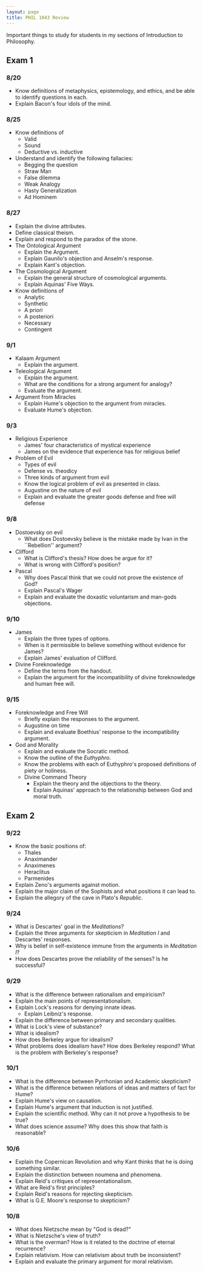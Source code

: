 ```yaml
---
layout: page
title: PHIL 1043 Review
---
```




Important things to study for students in my sections of Introduction to Philosophy.

## Exam 1 ##

### 8/20 ###

* Know definitions of metaphysics, epistemology, and ethics, and be able to identify questions in each.
* Explain Bacon's four idols of the mind.

### 8/25 ###

* Know definitions of
    * Valid
    * Sound
    * Deductive vs. inductive
* Understand and identify the following fallacies:
    * Begging the question
    * Straw Man
    * False dilemma
    * Weak Analogy
    * Hasty Generalization
    * Ad Hominem

### 8/27 ###

* Explain the divine attributes.
* Define classical theism.
* Explain and respond to the paradox of the stone.
* The Ontological Argument
    * Explain the Argument.
    * Explain Gaunilo's objection and Anselm's response.
    * Explain Kant's objection.
* The Cosmological Argument
    * Explain the general structure of cosmological arguments.
    * Explain Aquinas' Five Ways.
* Know definitions of
    * Analytic
    * Synthetic
    * A priori
    * A posteriori
    * Necessary
    * Contingent

### 9/1 ###

* Kalaam Argument
    * Explain the argument.
* Teleological Argument
    * Explain the argument.
    * What are the conditions for a strong argument for analogy?
    * Evaluate the argument.
* Argument from Miracles
    * Explain Hume's objection to the argument from miracles.
    * Evaluate Hume's objection.

### 9/3 ###

* Religious Experience
    * James' four characteristics of mystical experience
    * James on the evidence that experience has for religious belief 
* Problem of Evil
    * Types of evil
    * Defense vs. theodicy
    * Three kinds of argument from evil
    * Know the logical problem of evil as presented in class.
    * Augustine on the nature of evil
    * Explain and evaluate the greater goods defense and free will defense

### 9/8 ###

* Dostoevsky on evil
    * What does Dostoevsky believe is the mistake made by Ivan in the ``Rebellion'' argument?
* Clifford
    * What is Clifford's thesis? How does he argue for it?
    * What is wrong with Clifford's position?
* Pascal
    * Why does Pascal think that we could not prove the existence of God?
    * Explain Pascal's Wager
    * Explain and evaluate the doxastic voluntarism and man-gods objections.

### 9/10 ###

* James
    * Explain the three types of options.
    * When is it permissible to believe something without evidence for James?
    * Explain James' evaluation of Clifford.
* Divine Foreknowledge
    * Define the terms from the handout.
    * Explain the argument for the incompatibility of divine foreknowledge and human free will.

### 9/15 ###

* Foreknowledge and Free Will
    * Briefly explain the responses to the argument.
    * Augustine on time
    * Explain and evaluate Boethius' response to the incompatibility argument.
* God and Morality
    * Explain and evaluate the Socratic method.
    * Know the outline of the *Euthyphro*.
    * Know the problems with each of Euthyphro's proposed definitions of piety or holiness.
    * Divine Command Theory
        * Explain the theory and the objections to the theory.
        * Explain Aquinas' approach to the relationship between God and moral truth.

## Exam 2 ##

### 9/22 ###

* Know the basic positions of:
    * Thales
    * Anaximander
    * Anaximenes
    * Heraclitus
    * Parmenides
* Explain Zeno's arguments against motion.
* Explain the major claim of the Sophists and what positions it can lead to.
* Explain the allegory of the cave in Plato's *Republic*.

### 9/24 ###

* What is Descartes' goal in the *Meditations*?
* Explain the three arguments for skepticism in *Meditation I* and Descartes' responses.
* Why is belief in self-existence immune from the arguments in *Meditation I*?
* How does Descartes prove the reliability of the senses? Is he successful?

### 9/29 ###

* What is the difference between rationalism and empiricism?
* Explain the main points of representationalism.
* Explain Lock's reasons for denying innate ideas.
    * Explain Leibniz's response.
* Explain the difference between primary and secondary qualities.
* What is Lock's view of substance?
* What is idealism?
* How does Berkeley argue for idealism?
* What problems does idealism have? How does Berkeley respond? What is the problem with Berkeley's response?

### 10/1 ###

* What is the difference between Pyrrhonian and Academic skepticism?
* What is the difference between relations of ideas and matters of fact for Hume?
* Explain Hume's view on causation.
* Explain Hume's argument that induction is not justified.
* Explain the scientific method. Why can it not prove a hypothesis to be true?
* What does science assume? Why does this show that faith is reasonable?

### 10/6 ###

* Explain the Copernican Revolution and why Kant thinks that he is doing something similar.
* Explain the distinction between noumena and phenomena.
* Explain Reid's critiques of representationalism.
* What are Reid's first principles?
* Explain Reid's reasons for rejecting skepticism.
* What is G.E. Moore's response to skepticism?

### 10/8 ###

* What does Nietzsche mean by "God is dead?"
* What is Nietzsche's view of truth?
* What is the overman? How is it related to the doctrine of eternal recurrence?
* Explain relativism. How can relativism about truth be inconsistent?
* Explain and evaluate the primary argument for moral relativism.

<!-- # Sample Questions # -->

<!-- 1. Which of the following, if successful, would be the best objection to the Ontological Argument?  -->
<!--     1. There are cultures with limited, finite gods. -->
<!--     2. The argument could be used to prove that a greatest conceivable island exists. -->
<!--     3. There could not be an infinite series of causes of motion. -->
<!--     4. ***It is impossible for God to exist.*** -->
<!-- 2. For Pascal, belief in the existence of God  -->
<!--     1. ***is like making a bet that you cannot lose.*** -->
<!--     2. is like believing in the existence of a four-sided triangle. -->
<!--     3. is based on good evidence. -->
<!--     4. is always irrational. -->
<!-- 5. If a valid argument has a false conclusion, which of the following must be true? -->
<!--     6. ***It has at least one false premise.*** -->
<!--     7. It has all false premises. -->
<!--     8. None of the above, valid arguments cannot have false conclusions. -->

<!-- ## Short Answer ## -->

<!-- **Question:** Describe the difference between the logical, the evidential, and the existential problems of evil. That is, what do each attempt to prove? -->
          
<!-- **Answer:** The logical problem of evil attempts to show that the existence of God is logically incompatible with the existence of evil or suffering. The evidential problem attempts to show that the existence of God is unlikely given the existenence of this much suffering. The existential problem attempts to show that a person's life can have no meaning given the suffering they have experienced in the world. -->

<!-- ## Essay ## -->

<!-- Which argument for the existence of God do you think is strongest? For that argument, do the following: -->

<!-- 1. Explain the argument. -->
<!-- 2. Explain the strongest objection to the argument. -->
<!-- 3. Present the best response to the objection. -->
 
 




